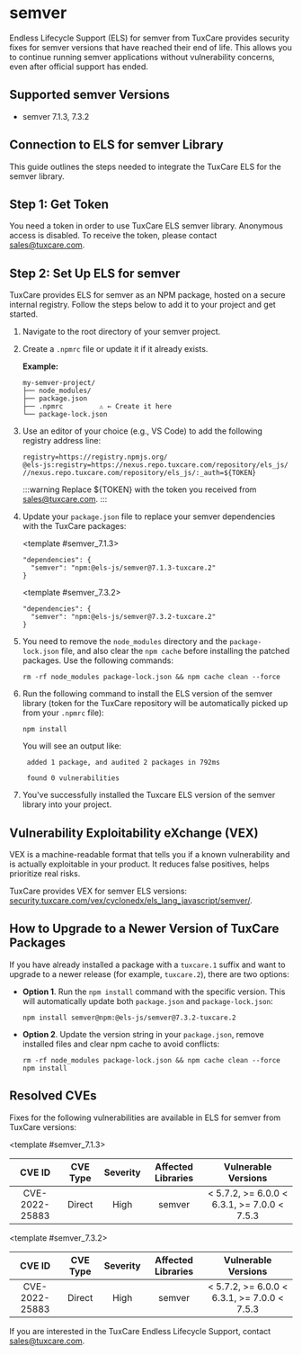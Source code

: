 # semver

Endless Lifecycle Support (ELS) for semver from TuxCare provides security fixes for semver versions that have reached their end of life. This allows you to continue running semver applications without vulnerability concerns, even after official support has ended.

## Supported semver Versions

* semver 7.1.3, 7.3.2

## Connection to ELS for semver Library

This guide outlines the steps needed to integrate the TuxCare ELS for the semver library.

## Step 1: Get Token

You need a token in order to use TuxCare ELS semver library. Anonymous access is disabled. To receive the token, please contact [sales@tuxcare.com](mailto:sales@tuxcare.com).

## Step 2: Set Up ELS for semver

TuxCare provides ELS for semver as an NPM package, hosted on a secure internal registry. Follow the steps below to add it to your project and get started.

1. Navigate to the root directory of your semver project.
2. Create a `.npmrc` file or update it if it already exists.

   **Example:**

   ```text
   my-semver-project/
   ├── node_modules/
   ├── package.json
   ├── .npmrc         ⚠️ ← Create it here
   └── package-lock.json
   ```

3. Use an editor of your choice (e.g., VS Code) to add the following registry address line:

   <CodeWithCopy>

   ```text
   registry=https://registry.npmjs.org/
   @els-js:registry=https://nexus.repo.tuxcare.com/repository/els_js/
   //nexus.repo.tuxcare.com/repository/els_js/:_auth=${TOKEN}
   ```

   </CodeWithCopy>

   :::warning
   Replace ${TOKEN} with the token you received from [sales@tuxcare.com](mailto:sales@tuxcare.com).
   :::

4. Update your `package.json` file to replace your semver dependencies with the TuxCare packages:

   <TableTabs label="Choose semver version: " >

     <template #semver_7.1.3>

     <CodeWithCopy>

     ```text
     "dependencies": {
       "semver": "npm:@els-js/semver@7.1.3-tuxcare.2"
     }
     ```

     </CodeWithCopy>

     </template>

     <template #semver_7.3.2>

     <CodeWithCopy>

     ```text
     "dependencies": {
       "semver": "npm:@els-js/semver@7.3.2-tuxcare.2"
     }
     ```

     </CodeWithCopy>

     </template>

   </TableTabs>

5. You need to remove the `node_modules` directory and the `package-lock.json` file, and also clear the `npm cache` before installing the patched packages. Use the following commands:
   
   <CodeWithCopy>

   ```text
   rm -rf node_modules package-lock.json && npm cache clean --force
   ```

   </CodeWithCopy>

6. Run the following command to install the ELS version of the semver library (token for the TuxCare repository will be automatically picked up from your `.npmrc` file):

   <CodeWithCopy>

   ```text
   npm install
   ```

   </CodeWithCopy>

   You will see an output like:

   ```text
    added 1 package, and audited 2 packages in 792ms
    
    found 0 vulnerabilities
   ```

7. You've successfully installed the Tuxcare ELS version of the semver library into your project.

## Vulnerability Exploitability eXchange (VEX) 

VEX is a machine-readable format that tells you if a known vulnerability and is actually exploitable in your product. It reduces false positives, helps prioritize real risks.

TuxCare provides VEX for semver ELS versions: [security.tuxcare.com/vex/cyclonedx/els_lang_javascript/semver/](https://security.tuxcare.com/vex/cyclonedx/els_lang_javascript/semver/).

## How to Upgrade to a Newer Version of TuxCare Packages

If you have already installed a package with a `tuxcare.1` suffix and want to upgrade to a newer release (for example, `tuxcare.2`), there are two options:

* **Option 1**. Run the `npm install` command with the specific version. This will automatically update both `package.json` and `package-lock.json`:

  <CodeWithCopy>

  ```text
  npm install semver@npm:@els-js/semver@7.3.2-tuxcare.2
  ```

  </CodeWithCopy>

* **Option 2**. Update the version string in your `package.json`, remove installed files and clear npm cache to avoid conflicts:

  <CodeWithCopy>

  ```text
  rm -rf node_modules package-lock.json && npm cache clean --force
  npm install
  ```

  </CodeWithCopy>

## Resolved CVEs

Fixes for the following vulnerabilities are available in ELS for semver from TuxCare versions:

<TableTabs label="Choose semver version: " >

<template #semver_7.1.3>

| CVE ID         | CVE Type | Severity | Affected Libraries | Vulnerable Versions |
| :------------: | :------: |:--------:|:------------------:| :----------------: |
| CVE-2022-25883 | Direct   | High     | semver            | < 5.7.2, >= 6.0.0 < 6.3.1, >= 7.0.0 < 7.5.3 |

  </template>

<template #semver_7.3.2>

| CVE ID         | CVE Type | Severity | Affected Libraries | Vulnerable Versions |
| :------------: | :------: |:--------:|:------------------:| :----------------: |
| CVE-2022-25883 | Direct   | High     | semver            | < 5.7.2, >= 6.0.0 < 6.3.1, >= 7.0.0 < 7.5.3 |

  </template>

</TableTabs>

If you are interested in the TuxCare Endless Lifecycle Support, contact [sales@tuxcare.com](mailto:sales@tuxcare.com).

